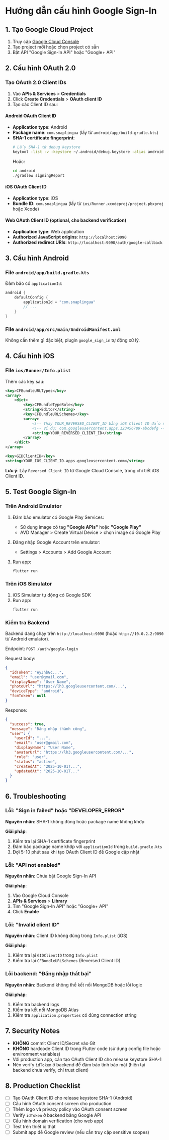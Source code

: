 # Hướng dẫn cấu hình Google Sign-In

## 1. Tạo Google Cloud Project

1. Truy cập [Google Cloud Console](https://console.cloud.google.com/)
2. Tạo project mới hoặc chọn project có sẵn
3. Bật API "Google Sign-In API" hoặc "Google+ API"

## 2. Cấu hình OAuth 2.0

### Tạo OAuth 2.0 Client IDs

1. Vào **APIs & Services** > **Credentials**
2. Click **Create Credentials** > **OAuth client ID**
3. Tạo các Client ID sau:

#### Android OAuth Client ID
- **Application type**: Android
- **Package name**: `com.snaplingua` (lấy từ `android/app/build.gradle.kts`)
- **SHA-1 certificate fingerprint**:
  ```bash
  # Lấy SHA-1 từ debug keystore
  keytool -list -v -keystore ~/.android/debug.keystore -alias androiddebugkey -storepass android -keypass android
  ```
  Hoặc:
  ```bash
  cd android
  ./gradlew signingReport
  ```

#### iOS OAuth Client ID
- **Application type**: iOS
- **Bundle ID**: `com.snaplingua` (lấy từ `ios/Runner.xcodeproj/project.pbxproj` hoặc Xcode)

#### Web OAuth Client ID (optional, cho backend verification)
- **Application type**: Web application
- **Authorized JavaScript origins**: `http://localhost:9090`
- **Authorized redirect URIs**: `http://localhost:9090/auth/google-callback`

## 3. Cấu hình Android

### File `android/app/build.gradle.kts`

Đảm bảo có `applicationId`:
```kotlin
android {
    defaultConfig {
        applicationId = "com.snaplingua"
        // ...
    }
}
```

### File `android/app/src/main/AndroidManifest.xml`

Không cần thêm gì đặc biệt, plugin `google_sign_in` tự động xử lý.

## 4. Cấu hình iOS

### File `ios/Runner/Info.plist`

Thêm các key sau:
```xml
<key>CFBundleURLTypes</key>
<array>
    <dict>
        <key>CFBundleTypeRole</key>
        <string>Editor</string>
        <key>CFBundleURLSchemes</key>
        <array>
            <!-- Thay YOUR_REVERSED_CLIENT_ID bằng iOS Client ID đảo ngược -->
            <!-- Ví dụ: com.googleusercontent.apps.123456789-abcdefg -->
            <string>YOUR_REVERSED_CLIENT_ID</string>
        </array>
    </dict>
</array>

<key>GIDClientID</key>
<string>YOUR_IOS_CLIENT_ID.apps.googleusercontent.com</string>
```

**Lưu ý**: Lấy `Reversed Client ID` từ Google Cloud Console, trong chi tiết iOS Client ID.

## 5. Test Google Sign-In

### Trên Android Emulator

1. Đảm bảo emulator có Google Play Services:
   - Sử dụng image có tag **"Google APIs"** hoặc **"Google Play"**
   - AVD Manager > Create Virtual Device > chọn image có Google Play

2. Đăng nhập Google Account trên emulator:
   - Settings > Accounts > Add Google Account

3. Run app:
   ```bash
   flutter run
   ```

### Trên iOS Simulator

1. iOS Simulator tự động có Google SDK
2. Run app:
   ```bash
   flutter run
   ```

### Kiểm tra Backend

Backend đang chạy trên `http://localhost:9090` (hoặc `http://10.0.2.2:9090` từ Android emulator).

Endpoint: `POST /auth/google-login`

Request body:
```json
{
  "idToken": "eyJhbGc...",
  "email": "user@gmail.com",
  "displayName": "User Name",
  "photoUrl": "https://lh3.googleusercontent.com/...",
  "deviceType": "android",
  "fcmToken": null
}
```

Response:
```json
{
  "success": true,
  "message": "Đăng nhập thành công",
  "user": {
    "userId": "...",
    "email": "user@gmail.com",
    "displayName": "User Name",
    "avatarUrl": "https://lh3.googleusercontent.com/...",
    "role": "user",
    "status": "active",
    "createdAt": "2025-10-01T...",
    "updatedAt": "2025-10-01T..."
  }
}
```

## 6. Troubleshooting

### Lỗi: "Sign in failed" hoặc "DEVELOPER_ERROR"

**Nguyên nhân**: SHA-1 không đúng hoặc package name không khớp

**Giải pháp**:
1. Kiểm tra lại SHA-1 certificate fingerprint
2. Đảm bảo package name khớp với `applicationId` trong `build.gradle.kts`
3. Đợi 5-10 phút sau khi tạo OAuth Client ID để Google cập nhật

### Lỗi: "API not enabled"

**Nguyên nhân**: Chưa bật Google Sign-In API

**Giải pháp**:
1. Vào Google Cloud Console
2. **APIs & Services** > **Library**
3. Tìm "Google Sign-In API" hoặc "Google+ API"
4. Click **Enable**

### Lỗi: "Invalid client ID"

**Nguyên nhân**: Client ID không đúng trong `Info.plist` (iOS)

**Giải pháp**:
1. Kiểm tra lại `GIDClientID` trong `Info.plist`
2. Kiểm tra lại `CFBundleURLSchemes` (Reversed Client ID)

### Lỗi backend: "Đăng nhập thất bại"

**Nguyên nhân**: Backend không thể kết nối MongoDB hoặc lỗi logic

**Giải pháp**:
1. Kiểm tra backend logs
2. Kiểm tra kết nối MongoDB Atlas
3. Kiểm tra `application.properties` có đúng connection string

## 7. Security Notes

- **KHÔNG** commit Client ID/Secret vào Git
- **KHÔNG** hardcode Client ID trong Flutter code (sử dụng config file hoặc environment variables)
- Với production app, cần tạo OAuth Client ID cho release keystore SHA-1
- Nên verify `idToken` ở backend để đảm bảo tính bảo mật (hiện tại backend chưa verify, chỉ trust client)

## 8. Production Checklist

- [ ] Tạo OAuth Client ID cho release keystore SHA-1 (Android)
- [ ] Cấu hình OAuth consent screen cho production
- [ ] Thêm logo và privacy policy vào OAuth consent screen
- [ ] Verify `idToken` ở backend bằng Google API
- [ ] Cấu hình domain verification (cho web app)
- [ ] Test trên thiết bị thật
- [ ] Submit app để Google review (nếu cần truy cập sensitive scopes)

